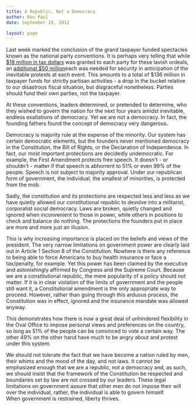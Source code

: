 ```yaml
---
title: A Republic, Not a Democracy
author: Ron Paul
date: September 10, 2012

layout: page
---
```


Last week marked the conclusion of the grand taxpayer funded spectacles
known as the national party conventions.  It is perhaps very telling
that while [\$18 million in tax
dollars](http://j.mp/U4bFtU) was granted to each
party for these lavish ordeals, an [additional \$50
million](http://j.mp/U4bDm1)each was
needed for security in anticipation of the inevitable protests at each
event.  This amounts to a total of \$136 million in taxpayer funds for
strictly partisan activities - a drop in the bucket relative to our
disastrous fiscal situation, but disgraceful nonetheless.  Parties
should fund their own parties, not the taxpayer.

At these conventions, leaders determined, or pretended to determine, who
they wished to govern the nation for the next four years amidst
inevitable, endless exaltations of democracy.  Yet we are not a
democracy.  In fact, the founding fathers found the concept of democracy
very dangerous.

Democracy is majority rule at the expense of the minority.  Our system
has certain democratic elements, but the founders never mentioned
democracy in the Constitution, the Bill of Rights, or the Declaration of
Independence.  In fact, our most important protections are decidedly
undemocratic.  For example, the First Amendment protects free speech. 
It doesn't - or shouldn't - matter if that speech is abhorrent to 51% or
even 99% of the people.  Speech is not subject to majority approval. 
Under our republican form of government, the individual, the smallest of
minorities, is protected from the mob. 

Sadly, the constitution and its protections are respected less and less
as we have quietly allowed our constitutional republic to devolve into a
militarist, corporatist social democracy.  Laws are broken, quietly
changed and ignored when inconvenient to those in power, while others in
positions to check and balance do nothing.  The protections the founders
put in place are more and more just an illusion. 

This is why increasing importance is placed on the beliefs and views of
the president.  The very narrow limitations on government power are
clearly laid out in Article 1 Section 8 of the Constitution.  Nowhere is
there any reference to being able to force Americans to buy health
insurance or face a tax/penalty, for example.  Yet this power has been
claimed by the executive and astonishingly affirmed by Congress and the
Supreme Court.  Because we are a constitutional republic, the mere
popularity of a policy should not matter.  If it is in clear violation
of the limits of government and the people still want it, a
Constitutional amendment is the only appropriate way to proceed.
 However, rather than going through this arduous process, the
Constitution was in effect, ignored and the insurance mandate was
allowed anyway.

This demonstrates how there is now a great deal of unhindered
flexibility in the Oval Office to impose personal views and preferences
on the country, so long as 51% of the people can be convinced to vote a
certain way.  The other 49% on the other hand have much to be angry
about and protest under this system.

We should not tolerate the fact that we have become a nation ruled by
men, their whims and the mood of the day, and not laws.  It cannot be
emphasized enough that we are a republic, not a democracy and, as such,
we should insist that the framework of the Constitution be respected and
boundaries set by law are not crossed by our leaders.  These legal
limitations on government assure that other men do not impose their will
over the individual, rather, the individual is able to govern himself.  
When government is restrained, liberty thrives.
